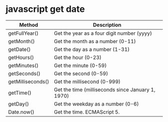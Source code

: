 # javascript get date

Method |	Description
------------- | -------------
getFullYear() |	Get the year as a four digit number (yyyy)
getMonth() | Get the month as a number (0-11)
getDate() | Get the day as a number (1-31)
getHours() | Get the hour (0-23)
getMinutes() | Get the minute (0-59)
getSeconds() | Get the second (0-59)
getMilliseconds() | Get the millisecond (0-999)
getTime() | Get the time (milliseconds since January 1, 1970)
getDay() | Get the weekday as a number (0-6)
Date.now() | Get the time. ECMAScript 5.
